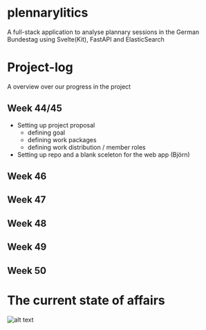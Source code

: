 # plennarylitics
A full-stack application to analyse plannary sessions in the German Bundestag using Svelte(Kit), FastAPI and ElasticSearch

# Project-log
A overview over our progress in the project

## Week 44/45

* Setting up project proposal
  * defining goal
  * defining work packages
  * defining work distribution / member roles
* Setting up repo and a blank sceleton for the web app (Björn)

## Week 46


## Week 47


## Week 48


## Week 49


## Week 50

# The current state of affairs

![alt text]([https://github.com/[username]/[reponame]/blob/[branch]/image.jpg?raw=true](https://github.com/FatManWalking/plennarylitics/blob/klemens-branch/Visualizations/Top_20_missing_mpsAfD.png))
